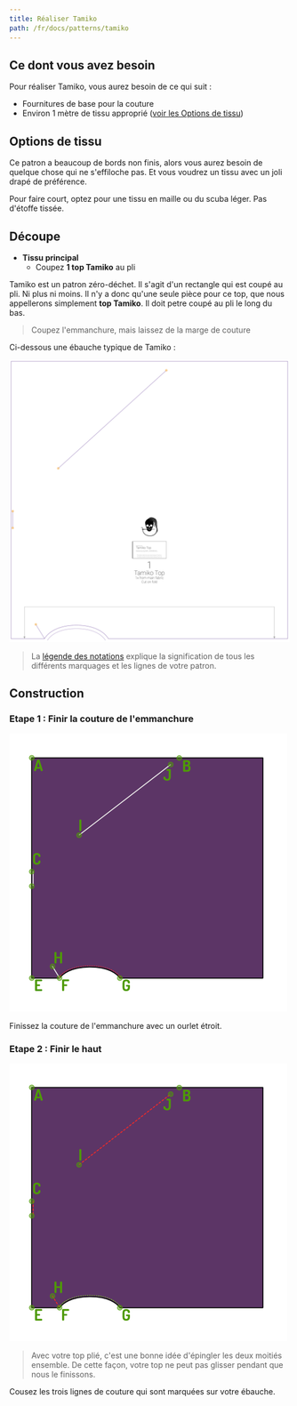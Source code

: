 ```yaml
---
title: Réaliser Tamiko
path: /fr/docs/patterns/tamiko
---
```


## Ce dont vous avez besoin

Pour réaliser Tamiko, vous aurez besoin de ce qui suit :

- Fournitures de base pour la couture
- Environ 1 mètre de tissu approprié ([voir les Options de tissu](#options-de-tissu))

## Options de tissu

Ce patron a beaucoup de bords non finis, alors vous aurez besoin de quelque chose qui ne s'effiloche pas. Et vous voudrez un tissu avec un joli drapé de préférence.

Pour faire court, optez pour une tissu en maille ou du scuba léger. Pas d'étoffe tissée.

## Découpe

 - **Tissu principal**
   - Coupez **1 top Tamiko** au pli

Tamiko est un patron zéro-déchet. Il s'agit d'un rectangle qui est coupé au pli. Ni plus ni moins.
Il n'y a donc qu'une seule pièce pour ce top, que nous appellerons simplement **top Tamiko**.
Il doit petre coupé au pli le long du bas.

> Coupez l'emmanchure, mais laissez de la marge de couture

Ci-dessous une ébauche typique de Tamiko :

![Une ébauche typique de Tamiko](layout.svg)

> La [légende des notations](/fr/docs/patterns/notation) explique la signification de tous les différents marquages et les lignes de votre patron.


## Construction

### Etape 1 : Finir la couture de l'emmanchure

![Finir la couture de l'emmanchure](step03.png)

Finissez la couture de l'emmanchure avec un ourlet étroit.

### Etape 2 : Finir le haut

![Coudre les trois lignes de couture qui sont marquées sur votre ébauche](step04.png)

> Avec votre top plié, c'est une bonne idée d'épingler les deux moitiés ensemble.
> De cette façon, votre top ne peut pas glisser pendant que nous le finissons.

Cousez les trois lignes de couture qui sont marquées sur votre ébauche.
